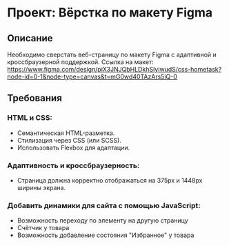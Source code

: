 # Проект: Вёрстка по макету Figma

## Описание

Необходимо сверстать веб-страницу по макету Figma с адаптивной и кроссбраузерной поддержкой.
Ссылка на макет: https://www.figma.com/design/piX3JNJQbHLDkhSIyiwudS/css-hometask?node-id=0-1&node-type=canvas&t=mG0wd40TAzArs5iQ-0

## Требования

### HTML и CSS:

- Семантическая HTML-разметка.
- Стилизация через CSS (или SCSS).
- Использовать Flexbox для адаптации.

### Адаптивность и кроссбраузерность:

- Страница должна корректно отображаться на 375px и 1448px ширины экрана.

### Добавить динамики для сайта с помощью JavaScript:

- Возможность переходу по элементу на другую страницу
- Счётчик у товара
- Возможность добавление состояния "Избранное" у товара
